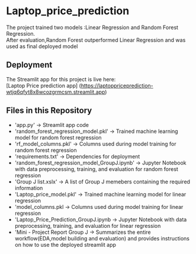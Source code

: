 # Laptop_price_prediction

The project trained two models :Linear Regression and Random Forest Regression.  
After evaluation,Random Forest outperformed Linear Regression and was used as final deployed model

## Deployment

The Streamlit app for this project is live here:  
[Laptop Price prediction app] (https://laptoppriceprediction-wtjq6qfyt8x8wcozgrmcsm.streamlit.app)

## Files in this Repository
- 'app.py' → Streamlit app code  
- 'random_forest_regression_model.pkl' → Trained machine learning model for random forest regression
- 'rf_model_columns.pkl' → Columns used during model training for random forest regression
- 'requirements.txt' → Dependencies for deployment  
- 'random_forest_regression_model_GroupJ.ipynb' → Jupyter Notebook with data preprocessing, training, and evaluation for random forest regression
- 'Group J list.xslx' → A list of Group J memebers containing the required information
- 'Laptop_price_model.pkl' → Trained machine learning model for linear regression
- 'model_columns.pkl → Columns used during model training for linear regression
- 'Laptop_Price_Prediction_GroupJ.ipynb → Jupyter Notebook with data preprocessing, training, and evaluation for linear regression
- 'Mini - Project Report Group J → Summarizes the entire workflow(EDA,model building and evaluation) and provides instructions on how to use the deployed streamlit app

